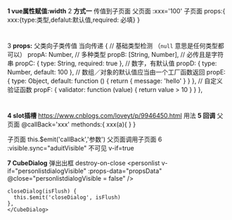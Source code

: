 
**1 vue属性赋值:width**
2 **方式一** 传值到子页面 父页面 :xxx='100'  子页面 props:{ xxx:{type:类型,defalut:默认值,required: 必填} }
#
3 **props:** 
父类向子类传值 当向传递
{
            // 基础类型检测 （`null` 意思是任何类型都可以）
            propA: Number,
            // 多种类型
            propB: [String, Number],
            // 必传且是字符串
            propC: {
                type: String,
                required: true
            },
            // 数字，有默认值
            propD: {
                type: Number,
                default: 100
            },
            // 数组／对象的默认值应当由一个工厂函数返回
            propE: {
                type: Object,
                default: function () {
                    return { message: 'hello' }
                }
            },
            // 自定义验证函数
            propF: {
                validator: function (value) {
                    return value > 10
                }
            }
        },
		
# 
**4 slot插槽**   https://www.cnblogs.com/loveyt/p/9946450.html 用法
**5 回调**
父页面
@callBack='xxx'
methonds:{
 xxx(a){
 }
}

子页面
this.$emit('callBack','参数')
父页面调用子页面
6 :visible.sync="aduitVisible"  不可见   v-if=true



**7  CubeDialog** 弹出出框
     destroy-on-close 
      <Aduit v-if="aduitVisible" :props-data="propsData" :just-read="justRead" :visible.sync="aduitVisible" />
<CubeDialog
      destroy-on-close 
      :title="cubeDialogTitle"
      append-to-body
      fullscreen
      :visible.sync="personlistdialogVisible"
    >
      <!--      人员详情-->
      <personlist
        v-if="personlistdialogVisible"
        :props-data="propsData"
        @close="personlistdialogVisible = false"
      />
	  
    closeDialog(isFlush) {
      this.$emit('closeDialog', isFlush)
    },
    </CubeDialog>
